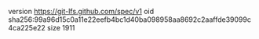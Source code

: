 version https://git-lfs.github.com/spec/v1
oid sha256:99a96d15c0a11e22eefb4bc1d40ba098958aa8692c2aaffde39099c4ca225e22
size 1911
